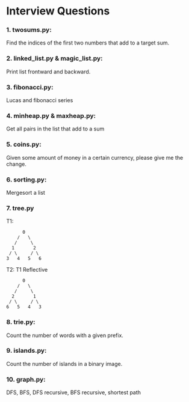 # Interview Questions

### 1. twosums.py:
Find the indices of the first two numbers that add to a target sum.

### 2. linked_list.py & magic_list.py:
Print list frontward and backward.

### 3. fibonacci.py:
Lucas and fibonacci series

### 4. minheap.py & maxheap.py:
Get all pairs in the list that add to a sum

### 5. coins.py:
Given some amount of money in a certain currency, please give me the change.

### 6. sorting.py:
Mergesort a list

### 7. tree.py

T1:

          0
        /   \
       /     \
      1       2
     / \     / \
    3   4   5   6


T2: T1 Reflective

          0
        /   \
       /     \
      2       1
     / \     / \
    6   5   4   3
    
### 8.  trie.py:
Count the number of words with a given prefix.

### 9. islands.py:
Count the number of islands in a binary image.

### 10. graph.py:
DFS, BFS, DFS recursive, BFS recursive, shortest path
